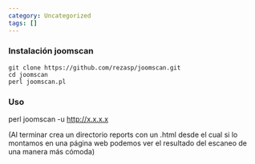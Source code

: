 ```yaml
---
category: Uncategorized
tags: []
---
```


### Instalación joomscan
```
git clone https://github.com/rezasp/joomscan.git
cd joomscan
perl joomscan.pl
```


### Uso
perl joomscan -u http://x.x.x.x

(Al terminar crea un directorio reports con un .html desde el cual si lo montamos en una página web podemos ver el resultado del escaneo de una manera más cómoda)


